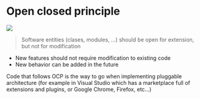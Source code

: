 ﻿# Open closed principle

![](https://image.ibb.co/nrKCrx/image_axd_picture_Open_Closed_Principle_thumb.jpg)

> Software entities (clases, modules, ...) should be open for extension,
  but not for modification

- New features should not require modification to existing
  code
- New behavior can be added in the future

Code that follows OCP is the way to go when implementing
pluggable architecture (for example in Visual Studio which 
has a marketplace full of extensions and plugins, or Google Chrome,
Firefox, etc...)
